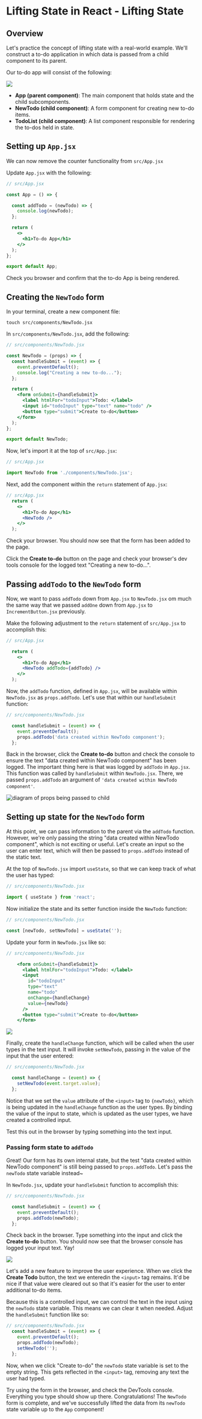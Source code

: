 # Lifting State in React - Lifting State

## Overview
Let's practice the concept of lifting state with a real-world example. We'll construct a to-do application in which data is passed from a child component to its parent. 

Our to-do app will consist of the following: 

![](https://pages.git.generalassemb.ly/modular-curriculum-all-courses/lifting-state-in-react/lifting-state/assets/crd.png)

* **App (parent component)**: The main component that holds state and the child subcomponents.
* **NewTodo (child component)**: A form component for creating new to-do items.
* **TodoList (child component)**: A list component responsible for rendering the to-dos held in state. 

## Setting up `App.jsx`
We can now remove the counter functionality from `src/App.jsx`

Update `App.jsx` with the following: 

```jsx
// src/App.jsx

const App = () => {

  const addTodo = (newTodo) => {
    console.log(newTodo);
  };

  return (
    <>
      <h1>To-do App</h1>
    </>
  );
};

export default App;
```

Check you browser and confirm that the to-do App is being rendered. 

## Creating the `NewTodo` form
In your terminal, create a new component file: 

```
touch src/components/NewTodo.jsx
```

In `src/components/NewTodo.jsx`, add the following: 

```jsx
// src/components/NewTodo.jsx

const NewTodo = (props) => {
  const handleSubmit = (event) => {
    event.preventDefault();
    console.log("Creating a new to-do...");
  };

  return (
    <form onSubmit={handleSubmit}>
      <label htmlFor="todoInput">Todo: </label>
      <input id="todoInput" type="text" name="todo" />
      <button type="submit">Create to-do</button>
    </form>
  );
};

export default NewTodo;
```

Now, let's import it at the top of `src/App.jsx`: 

```jsx
// src/App.jsx

import NewTodo from './components/NewTodo.jsx';
```

Next, add the component within the `return` statement of `App.jsx`:

```jsx
// src/App.jsx
  return (
    <>
      <h1>To-do App</h1>
      <NewTodo />
    </>
  );
```

Check your browser. You should now see that the form has been added to the page. 

Click the **Create to-do** button on the page and check your browser's dev tools console for the logged text "Creating a new to-do...".

## Passing `addTodo` to the `NewTodo` form
Now, we want to pass `addTodo` down from `App.jsx` to `NewTodo.jsx` om much the same way that we passed `addOne` down from `App.jsx` to `IncrementButton.jsx` previously. 

Make the following adjustment to the `return` statement of `src/App.jsx` to accomplish this: 

```jsx
// src/App.jsx

  return (
    <>
      <h1>To-do App</h1>
      <NewTodo addTodo={addTodo} />
    </>
  );
```

Now, the `addTodo` function, defined in `App.jsx`, will be available within `NewTodo.jsx` as `props.addTodo`. Let's use that within our `handleSubmit` function: 

```jsx
// src/components/NewTodo.jsx

  const handleSubmit = (event) => {
    event.preventDefault();
    props.addTodo('data created within NewTodo component');
  };
```

Back in the browser, click the **Create to-do** button and check the console to ensure the text "data created within NewTodo component" has been logged. The important thing here is that was logged by `addTodo` in `App.jsx`. This function was called by `handleSubmit` within `NewTodo.jsx`. There, we passed `props.addTodo` an argument of `'data created within NewTodo component'`. 

![diagram of props being passed to child](https://pages.git.generalassemb.ly/modular-curriculum-all-courses/lifting-state-in-react/lifting-state/assets/add-todo.png)

## Setting up state for the `NewTodo` form
At this point, we can pass information to the parent via the `addTodo` function. However, we're only passing the string "data created within NewTodo component", which is not exciting or useful. Let's create an input so the user can enter text, which will then be passed to `props.addTodo` instead of the static text. 

At the top of `NewTodo.jsx` import `useState`, so that we can keep track of what the user has typed: 

```jsx
// src/components/NewTodo.jsx

import { useState } from 'react';
```

Now initialize the state and its setter function inside the `NewTodo` function: 

```jsx
// src/components/NewTodo.jsx

const [newTodo, setNewTodo] = useState('');
```

Update your form in `NewTodo.jsx` like so:

```jsx
// src/components/NewTodo.jsx

    <form onSubmit={handleSubmit}>
      <label htmlFor="todoInput">Todo: </label>
      <input 
        id="todoInput"
        type="text"
        name="todo"
        onChange={handleChange}
        value={newTodo}
      />
      <button type="submit">Create to-do</button>
    </form>
```
![](https://pages.git.generalassemb.ly/modular-curriculum-all-courses/lifting-state-in-react/lifting-state/assets/new-todo.png)

Finally, create the `handleChange` function, which will be called when the user types in the text input. It will invoke `setNewTodo`, passing in the value of the input that the user entered: 

```jsx
// src/components/NewTodo.jsx

  const handleChange = (event) => {
    setNewTodo(event.target.value);
  };
```

Notice that we set the `value` attribute of the `<input>` tag to `{newTodo}`, which is being updated in the `handleChange` function as the user types. By binding the value of the input to state, which is updated as the user types, we have created a controlled input. 

Test this out in the browser by typing something into the text input. 

### Passing form state to `addTodo`
Great! Our form has its own internal state, but the test "data created within NewTodo component" is still being passed to `props.addTodo`. Let's pass the `newTodo` state variable instead~

In `NewTodo.jsx`, update your `handleSubmit` function to accomplish this: 

```jsx
// src/components/NewTodo.jsx

  const handleSubmit = (event) => {
    event.preventDefault();
    props.addTodo(newTodo);
  };
```

Check back in the browser. Type something into the input and click the **Create to-do** button. You should now see that the browser console has logged your input text. Yay! 

![](https://pages.git.generalassemb.ly/modular-curriculum-all-courses/lifting-state-in-react/lifting-state/assets/lifting.png)

Let's add a new feature to improve the user experience. When we click the **Create Todo** button, the text we enteredin the `<input>` tag remains. It'd be nice if that value were cleared out so that it's easier for the user to enter additional to-do items. 

Because this is a controlled input, we can control the text in the input using the `newTodo` state variable. This means we can clear it when needed. Adjust the `handleSubmit` function like so: 

```jsx
// src/components/NewTodo.jsx
  const handleSubmit = (event) => {
    event.preventDefault();
    props.addTodo(newTodo);
    setNewTodo('');
  };
```

Now, when we click "Create to-do" the `newTodo` state variable is set to the empty string. This gets reflected in the `<input>` tag, removing any text the user had typed. 

Try using the form in the browser, and check the DevTools console. Everything you type should show up there. Congratulations! The `NewTodo` form is complete, and we've successfully lifted the data from its `newTodo` state variable up to the `App` component!